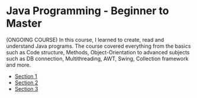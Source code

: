 # Java Programming - Beginner to Master
(ONGOING COURSE)
In this course, I learned to create, read and understand Java programs. The course covered everything from the basics such as Code structure, Methods, Object-Orientation to advanced subjects such as DB connection, Multithreading, AWT, Swing, Collection framework and more.

* <a href="src/main/java/complete/udemy/course/section1">Section 1</a>
* <a href="src/main/java/complete/udemy/course/section2">Section 2</a>
* <a href="src/main/java/complete/udemy/course/section3">Section 3</a>
